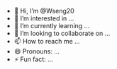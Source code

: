 - 👋 Hi, I’m @Wseng20
- 👀 I’m interested in ...
- 🌱 I’m currently learning ...
- 💞️ I’m looking to collaborate on ...
- 📫 How to reach me ...
- 😄 Pronouns: ...
- ⚡ Fun fact: ...

<!---
Wseng20/Wseng20 is a ✨ special ✨ repository because its `README.md` (this file) appears 


import yfinance as yf

def find_stocks_with_high_volume_and_breaking_pre_market_highs():
    # Get current date
    import datetime
    today = datetime.date.today()

    # Define the market opening hours (in UTC)
    market_open_time = datetime.datetime(today.year, today.month, today.day, 13, 30)  # 9:30 AM Eastern Time
    market_close_time = datetime.datetime(today.year, today.month, today.day, 20, 0)  # 4:00 PM Eastern Time

    # Get pre-market data
    pre_market_data = yf.download(tickers="^GSPC", start=market_open_time.strftime('%Y-%m-%d'), end=market_close_time.strftime('%Y-%m-%d'), interval="1m")

    # Filter stocks with over 100 million volume and breaking pre-market highs
    filtered_stocks = []
    for symbol in pre_market_data.columns.levels[1]:
        stock_data = yf.Ticker(symbol)
        stock_info = stock_data.info
        if 'volume' in stock_info and stock_info['volume'] > 100000000:
            pre_market_high = pre_market_data['High'][symbol].max()
            if pre_market_high > stock_info['regularMarketPreviousClose']:
                filtered_stocks.append(symbol)

    return filtered_stocks

# Example usage:
filtered_stocks = find_stocks_with_high_volume_and_breaking_pre_market_highs()
print("Stocks with over 100 million volume and breaking pre-market highs:", filtered_stocks)
